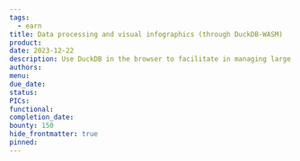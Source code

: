 ```yaml
---
tags:
  - earn
title: Data processing and visual infographics (through DuckDB-WASM)
product: 
date: 2023-12-22
description: Use DuckDB in the browser to facilitate in managing large data and plotting data with visual infographics or realtime analytics.
authors: 
menu: 
due_date: 
status: 
PICs: 
functional: 
completion_date: 
bounty: 150
hide_frontmatter: true
pinned:
---
```

